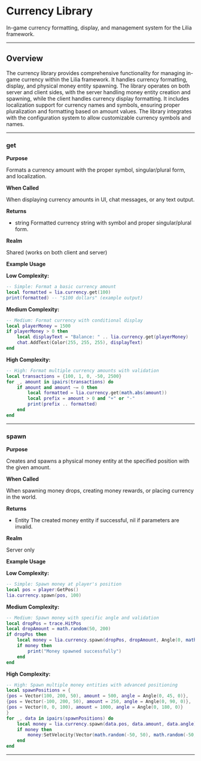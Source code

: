 # Currency Library

In-game currency formatting, display, and management system for the Lilia framework.

---

## Overview

The currency library provides comprehensive functionality for managing in-game currency within the Lilia framework. It handles currency formatting, display, and physical money entity spawning.
The library operates on both server and client sides, with the server handling money entity creation and spawning, while the client handles currency display formatting.
It includes localization support for currency names and symbols, ensuring proper pluralization and formatting based on amount values.
The library integrates with the configuration system to allow customizable currency symbols and names.

---

### get

**Purpose**

Formats a currency amount with the proper symbol, singular/plural form, and localization.

**When Called**

When displaying currency amounts in UI, chat messages, or any text output.

**Returns**

* string
Formatted currency string with symbol and proper singular/plural form.

**Realm**

Shared (works on both client and server)

**Example Usage**

**Low Complexity:**
```lua
-- Simple: Format a basic currency amount
local formatted = lia.currency.get(100)
print(formatted) -- "$100 dollars" (example output)

```

**Medium Complexity:**
```lua
-- Medium: Format currency with conditional display
local playerMoney = 1500
if playerMoney > 0 then
    local displayText = "Balance: " .. lia.currency.get(playerMoney)
    chat.AddText(Color(255, 255, 255), displayText)
end

```

**High Complexity:**
```lua
-- High: Format multiple currency amounts with validation
local transactions = {100, 1, 0, -50, 2500}
for _, amount in ipairs(transactions) do
    if amount and amount ~= 0 then
        local formatted = lia.currency.get(math.abs(amount))
        local prefix = amount > 0 and "+" or "-"
        print(prefix .. formatted)
    end
end

```

---

### spawn

**Purpose**

Creates and spawns a physical money entity at the specified position with the given amount.

**When Called**

When spawning money drops, creating money rewards, or placing currency in the world.

**Returns**

* Entity
The created money entity if successful, nil if parameters are invalid.

**Realm**

Server only

**Example Usage**

**Low Complexity:**
```lua
-- Simple: Spawn money at player's position
local pos = player:GetPos()
lia.currency.spawn(pos, 100)

```

**Medium Complexity:**
```lua
-- Medium: Spawn money with specific angle and validation
local dropPos = trace.HitPos
local dropAmount = math.random(50, 200)
if dropPos then
    local money = lia.currency.spawn(dropPos, dropAmount, Angle(0, math.random(0, 360), 0))
    if money then
        print("Money spawned successfully")
    end
end

```

**High Complexity:**
```lua
-- High: Spawn multiple money entities with advanced positioning
local spawnPositions = {
{pos = Vector(100, 200, 50), amount = 500, angle = Angle(0, 45, 0)},
{pos = Vector(-100, 200, 50), amount = 250, angle = Angle(0, 90, 0)},
{pos = Vector(0, 0, 100), amount = 1000, angle = Angle(0, 180, 0)}
}
for _, data in ipairs(spawnPositions) do
    local money = lia.currency.spawn(data.pos, data.amount, data.angle)
    if money then
        money:SetVelocity(Vector(math.random(-50, 50), math.random(-50, 50), 100))
    end
end

```

---

